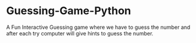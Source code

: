 # Guessing-Game-Python
A Fun Interactive Guessing game where we have to guess the number and  after each try computer will give hints to guess the number.
